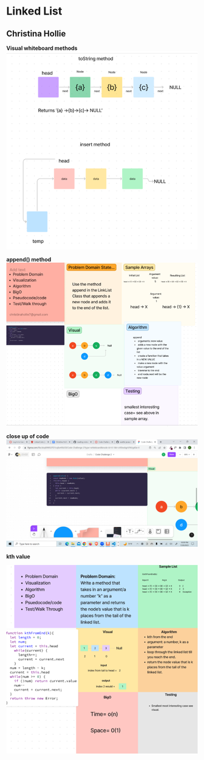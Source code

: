 # Linked List

## Christina Hollie

**Visual whiteboard methods**
![figmaLLvisual](Screenshot%20(96).png)

**append() method**
![figmaLLvisual](Screenshot%20(106).png)

**close up of code**
![figmaLLvisual](Screenshot%20(105).png)

**kth value**

![figmaLLKthvisual](Screenshot%20(113).png)
